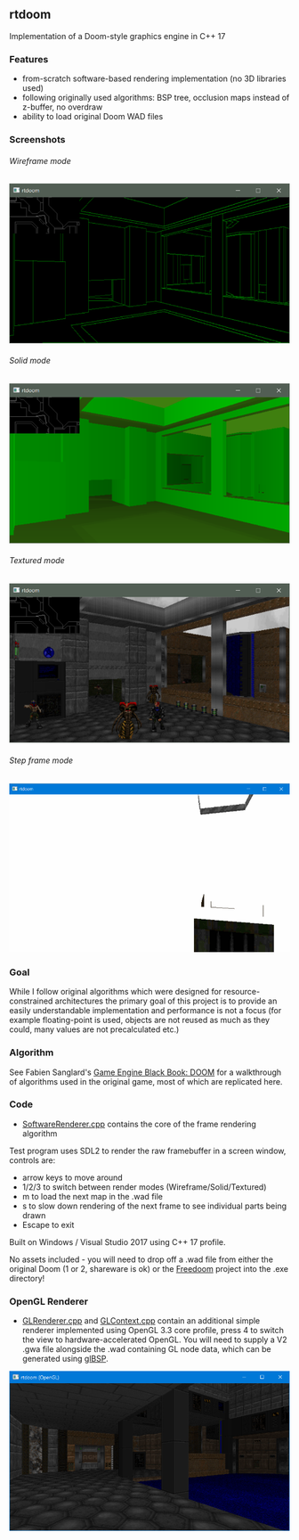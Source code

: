 ## rtdoom

Implementation of a Doom-style graphics engine in C++ 17

### Features

* from-scratch software-based rendering implementation (no 3D libraries used)
* following originally used algorithms: BSP tree, occlusion maps instead of z-buffer, no overdraw
* ability to load original Doom WAD files

### Screenshots

###### Wireframe mode

![screenshot](images/screen1.png)

###### Solid mode

![screenshot](images/screen2.png)

###### Textured mode

![screenshot](images/screen3.png)

###### Step frame mode

![screenshot](images/screen4.gif)

### Goal

While I follow original algorithms which were designed for resource-constrained architectures
the primary goal of this project is to provide an easily understandable implementation and
performance is not a focus (for example floating-point is used, objects are not reused as much
as they could, many values are not precalculated etc.)

### Algorithm

See Fabien Sanglard's [Game Engine Black Book: DOOM](https://fabiensanglard.net/gebbdoom/) for a walkthrough
of algorithms used in the original game, most of which are replicated here.

### Code

* [SoftwareRenderer.cpp](rtdoom/SoftwareRenderer.cpp) contains the core of the frame rendering algorithm

Test program uses SDL2 to render the raw framebuffer in a screen window, controls are:
* arrow keys to move around
* 1/2/3 to switch between render modes (Wireframe/Solid/Textured)
* m to load the next map in the .wad file
* s to slow down rendering of the next frame to see individual parts being drawn
* Escape to exit

Built on Windows / Visual Studio 2017 using C++ 17 profile.

No assets included - you will need to drop off a .wad file from either the original Doom
(1 or 2, shareware is ok) or the [Freedoom](https://freedoom.github.io/) project into the .exe directory!

### OpenGL Renderer

* [GLRenderer.cpp](rtdoom/GLRenderer.cpp) and [GLContext.cpp](rtdoom/GLContext.cpp) contain an additional simple renderer
implemented using OpenGL 3.3 core profile, press 4 to switch the view to hardware-accelerated OpenGL.
You will need to supply a V2 .gwa file alongside the .wad containing GL node data,
which can be generated using [glBSP](http://glbsp.sourceforge.net/).

![screenshot](images/screen5.png)
